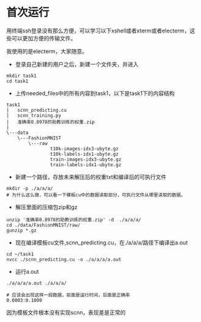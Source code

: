 # 首次运行
用终端ssh登录没有那么方便，可以学习以下xshell或者xterm或者electerm，这些可以更加方便的传输文件。

我使用的是electerm，大家随意。

- 登录自己新建的用户之后，新建一个文件夹，并进入
```shell
mkdir task1
cd task1
```

- 上传needed_files中的所有内容到task1，以下是task1下的内容结构
```shell
task1
|   scnn_predicting.cu
|   scnn_training.py
|   准确率0.8978的助教训练的权重.zip
|
\---data
    \---FashionMNIST
        \---raw
                t10k-images-idx3-ubyte.gz
                t10k-labels-idx1-ubyte.gz
                train-images-idx3-ubyte.gz
                train-labels-idx1-ubyte.gz
```

- 新建一个路径，存放未来解压后的权重txt和编译后的可执行文件
```shell
mkdir -p ./a/a/a/
# 为什么这么做，可以看一下模板cu中的数据读取部分，可执行文件从哪里读取的数据。
```

- 解压里面的压缩包zip和gz
```shell
unzip '准确率0.8978的助教训练的权重.zip' -d  ./a/a/a/
cd ./data/FashionMNIST/raw/
gunzip *.gz

```

- 现在编译模板cu文件,scnn_predicting.cu，在./a/a/a/路径下编译出a.out
```shell
cd ~/task1
nvcc ./scnn_predicting.cu -o ./a/a/a/a.out
```

- 运行a.out
```shell
./a/a/a/a.out ./a/a/a/

# 应该会出现这样一段数据，前面是运行时间，后面是正确率
0.0003:0.1000
```
因为模板文件根本没有实现scnn，表现差是正常的

